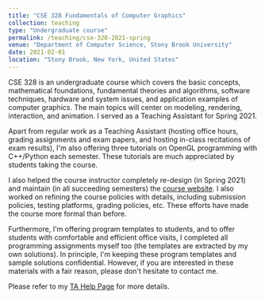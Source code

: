 ```yaml
---
title: "CSE 328 Fundamentals of Computer Graphics"
collection: teaching
type: "Undergraduate course"
permalink: /teaching/cse-328-2021-spring
venue: "Department of Computer Science, Stony Brook University"
date: 2021-02-01
location: "Stony Brook, New York, United States"
---
```


CSE 328 is an undergraduate course which covers the basic concepts, mathematical foundations, fundamental theories and algorithms, software techniques, hardware and system issues, and application examples of computer graphics. The main topics will center on modeling, rendering, interaction, and animation. I served as a Teaching Assistant for Spring 2021. 

Apart from regular work as a Teaching Assistant (hosting office hours, grading assignments and exam papers, and hosting in-class recitations of exam results), I'm also offering three tutorials on OpenGL programming with C++/Python each semester. These tutorials are much appreciated by students taking the course. 

I also helped the course instructor completely re-design (in Spring 2021) and maintain (in all succeeding semesters) the [course website](https://www3.cs.stonybrook.edu/~cse328/index.html). I also worked on refining the course policies with details, including submission policies, testing platforms, grading policies, etc. These efforts have made the course more formal than before. 

Furthermore, I'm offering program templates to students, and to offer students with comfortable and efficient office visits, I completed all programming assignments myself too (the templates are extracted by my own solutions). In principle, I'm keeping these program templates and sample solutions confidential. However, if you are interested in these materials with a fair reason, please don't hesitate to contact me. 

Please refer to my [TA Help Page](https://www3.cs.stonybrook.edu/~xihan1/courses/cse328/ta_help_page.html) for more details. 